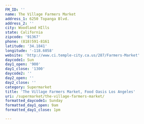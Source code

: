 ```yaml
---
FM_ID: ''
name: The Village Farmers Market
address_1: 6250 Topanga Blvd.
address_2: ''
city: Woodland HIlls
state: California
zipcode: '91367'
phone: (818)591-8161
latitude: '34.1841'
longitude: '-118.6058'
website: 'http://www.ci.temple-city.ca.us/287/Farmers-Market'
daycode1: Sun
day1_open: '900'
day1_close: '1300'
daycode2: ''
day2_open: ''
day2_close: ''
category: Supermarket
title: 'The Village Farmers Market, Food Oasis Los Angeles'
uri: /supermarket/the-village-farmers-market/
formatted_daycode1: Sunday
formatted_day1_open: 9am
formatted_day1_close: 1pm

---
```

